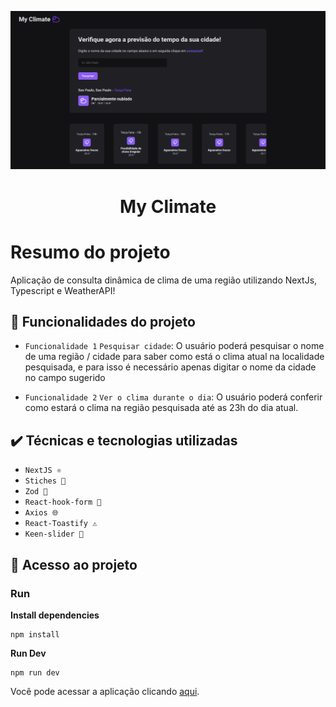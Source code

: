 ![testeGithub](src/assets/project_print.png)

<h1 align="center"> My Climate </h1>

# Resumo do projeto

Aplicação de consulta dinâmica de clima de uma região utilizando NextJs, Typescript e WeatherAPI!

## 🔨 Funcionalidades do projeto

- `Funcionalidade 1` `Pesquisar cidade`: O usuário poderá pesquisar o nome de uma região / cidade para saber como está o clima atual na localidade pesquisada, e para isso é necessário apenas digitar o nome da cidade no campo sugerido

- `Funcionalidade 2` `Ver o clima durante o dia`: O usuário poderá conferir como estará o clima na região pesquisada até as 23h do dia atual.

## ✔️ Técnicas e tecnologias utilizadas

- `NextJS ⚛️`
- `Stiches 🎨`
- `Zod 🔐`
- `React-hook-form 📃`
- `Axios 🌐`
- `React-Toastify ⚠️`
- `Keen-slider 🎠`

## 📁 Acesso ao projeto

### Run

**Install dependencies**

```
npm install
```

**Run Dev**

```
npm run dev
```

Você pode acessar a aplicação clicando [aqui](https://thunderous-zabaione-02d5f0.netlify.app).
